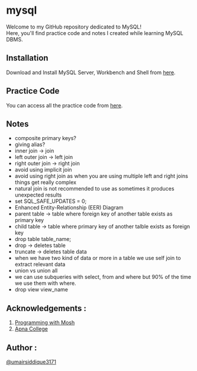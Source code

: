 # mysql
Welcome to my GitHub repository dedicated to MySQL!
<br>
Here, you'll find practice code and notes I created while learning MySQL DBMS.
## Installation
Download and Install MySQL Server, Workbench and Shell from [here](https://dev.mysql.com/downloads/installer/).

## Practice Code 
You can access all the practice code from [here](https://github.com/umairsiddique3171/mysql/tree/main/mysql%20wb%20practice).

## Notes 
* composite primary keys?
* giving alias?
* inner join -> join
* left outer join -> left join
* right outer join -> right join
* avoid using implicit join 
* avoid using right join as when you are using multiple left and right joins things get really complex
* natural join is not recommended to use as sometimes it produces unexpected results
* set SQL_SAFE_UPDATES = 0;
* Enhanced Entity-Relationship (EER) Diagram
* parent table -> table where foreign key of another table exists as primary key
* child table -> table where primary key of another talble exists as foreign key
* drop table table_name;
* drop -> deletes table
* truncate -> deletes table data
* when we have two kind of data or more in a table we use self join to extract relevant data
* union vs union all
* we can use subqueries with select, from and where but 90% of the time we use them with where.
* drop view view_name

## Acknowledgements : 
1. [Programming with Mosh](https://www.youtube.com/watch?v=7S_tz1z_5bA)
2. [Apna College](https://www.youtube.com/watch?v=hlGoQC332VM)

## Author : 
[@umairsiddique3171](https://github.com/umairsiddique3171)



